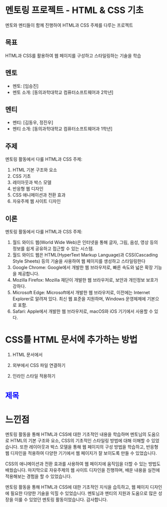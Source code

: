 # 멘토링 프로젝트 - HTML & CSS 기초

멘토와 멘티들이 함께 진행하여 HTML과 CSS 주제를 다루는 프로젝트

## 목표

HTML과 CSS를 활용하여 웹 페이지를 구성하고 스타일링하는 기술을 학습

## 멘토

- 멘토: [임승진]
- 멘토 소개: [동의과학대학교 컴퓨터소프트웨어과 2학년]

## 멘티

- 멘티: [김동우, 정진우]
- 멘티 소개: [동의과학대학교 컴퓨터소프트웨어과 1학년]

## 주제

멘토링 활동에서 다룰 HTML과 CSS 주제:

1. HTML 기본 구조와 요소
2. CSS 기초
3. 레이아웃과 박스 모델
4. 반응형 웹 디자인
5. CSS 애니메이션과 전환 효과
6. 자유주제 웹 사이트 디자인

## 이론

멘토링 활동에서 다룰 HTML과 CSS 주제:

1. 월드 와이드 웹(World Wide Web)은 인터넷을 통해 글자, 그림, 음성, 영상 등의 정보를 쉽게 공유하고 접근할 수 있는 시스템.
2. 월드 와이드 웹은 HTML(HyperText Markup Language)과 CSS(Cascading Style Sheets) 등의 기술을 사용하여 웹 페이지를 생성하고 스타일링한다
3. Google Chrome: Google에서 개발한 웹 브라우저로, 빠른 속도와 넓은 확장 기능을 제공합니다.
4. Mozilla Firefox: Mozilla 재단이 개발한 웹 브라우저로, 보안과 개인정보 보호가 강하다.
5. Microsoft Edge: Microsoft에서 개발한 웹 브라우저로, 이전에는 Internet Explorer로 알려져 있다. 최신 웹 표준을 지원하며, Windows 운영체제에 기본으로 포함.
6. Safari: Apple에서 개발한 웹 브라우저로, macOS와 iOS 기기에서 사용할 수 있다.

# CSS를 HTML 문서에 추가하는 방법

1. HTML 문서에서 <style> 태그 사용하기:

   -<html>
     -<head>
       -<style>
         /* CSS 코드 작성 */
       </style>
     </head>
     <body>
       <!-- 웹 페이지 내용 작성 -->
     </body>
   </html>

2. 외부에서 CSS 파일 연결하기
   <html>
  <head>
    <link rel="stylesheet" href="style.css">
  </head>
  <body>
    <!-- 웹 페이지 내용 작성 -->
  </body>
</html>
  
  2. 인라인 스타일 적용하기
<html>
  <body>
    <h1 style="color: blue; font-size: 24px;">제목</h1>
    <!-- 웹 페이지 내용 작성 -->
  </body>
</html>


# 느낀점

멘토링 활동을 통해 HTML과 CSS에 대한 기초적인 내용을 학습하며 
멘토님의 도움으로 HTML의 기본 구조와 요소, CSS의 기초적인 스타일링 방법에 대해 이해할 수 있었습니다. 
또한 레이아웃과 박스 모델을 통해 웹 페이지의 구성 방법을 학습하고, 
반응형 웹 디자인을 적용하여 다양한 기기에서 웹 페이지가 잘 보이도록 만들 수 있었습니다.

CSS의 애니메이션과 전환 효과를 사용하여 웹 페이지에 움직임을 더할 수 있는 방법도 배웠습니다. 
마지막으로 자유주제의 웹 사이트 디자인을 진행하며, 배운 내용을 실전에 적용해보는 경험을 할 수 있었습니다.

멘토링 활동을 통해 HTML과 CSS에 대한 기초적인 지식을 습득하고, 웹 페이지 디자인에 필요한 다양한 기술을 익힐 수 있었습니다. 
멘토님과 멘티의 지원과 도움으로 많은 성장을 이룰 수 있었던 멘토링 활동이었습니다. 감사합니다.


